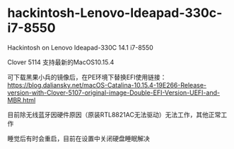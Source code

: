 # hackintosh-Lenovo-Ideapad-330c-i7-8550
Hackintosh on Lenovo Ideapad-330C 14.1 i7-8550

Clover 5114 支持最新的MacOS10.15.4

可下载黑果小兵的镜像后，在PE环境下替换EFI使用链接：https://blog.daliansky.net/macOS-Catalina-10.15.4-19E266-Release-version-with-Clover-5107-original-image-Double-EFI-Version-UEFI-and-MBR.html

目前除无线蓝牙因硬件原因（原装RTL8821AC无法驱动）无法工作，其他正常工作

睡觉后有时会重启，目前在设置中关闭硬盘睡眠解决
